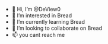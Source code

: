 - 👋 Hi, I’m @DeView0
- 👀 I’m interested in Bread
- 🌱 I’m currently learning Bread
- 💞️ I’m looking to collaborate on Bread
- 📫 you cant reach me

<!---
DeView0/DeView0 is a ✨ special ✨ repository because its `README.md` (this file) appears on your GitHub profile.
You can click the Preview link to take a look at your changes.
--->
